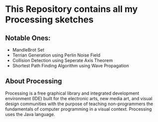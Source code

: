 # This Repository contains all my Processing sketches

## Notable Ones:
- MandleBrot Set
- Terrian Generation using Perlin Noise Field
- Collision Detection using Seperate Axis Theorem
- Shortest Path Finding Algorithm using Wave Propagation

## About Processing
Processing is a free graphical library and integrated development environment (IDE) built for the electronic arts, new media art, and visual design communities with the purpose of teaching non-programmers the fundamentals of computer programming in a visual context. Processing uses the Java language. 
